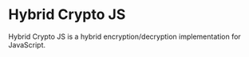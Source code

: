 # Hybrid Crypto JS
Hybrid Crypto JS is a hybrid encryption/decryption implementation for JavaScript.
